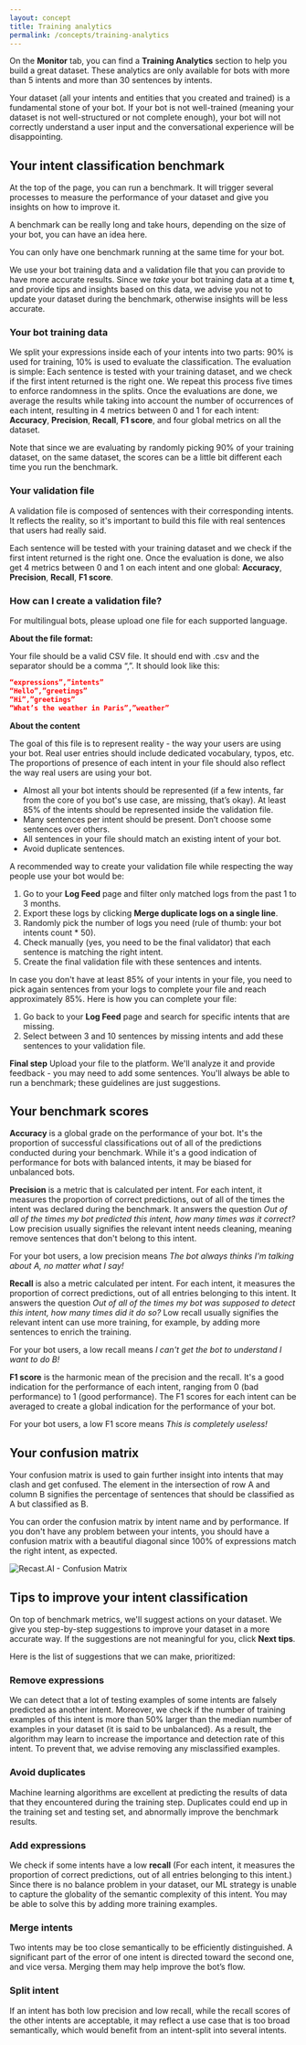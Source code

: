```yaml
---
layout: concept
title: Training analytics
permalink: /concepts/training-analytics
---
```


On the **Monitor** tab, you can find a **Training Analytics** section to help you build a great dataset. These analytics are only available for bots with more than 5 intents and more than 30 sentences by intents.

Your dataset (all your intents and entities that you created and trained) is a fundamental stone of your bot. If your bot is not well-trained (meaning your dataset is not well-structured or not complete enough), your bot will not correctly understand a user input and the conversational experience will be disappointing.

## Your intent classification benchmark

At the top of the page, you can run a benchmark. It will trigger several processes to measure the performance of your dataset and give you insights on how to improve it.

A benchmark can be really long and take hours, depending on the size of your bot, you can have an idea here.

You can only have one benchmark running at the same time for your bot.

We use your bot training data and a validation file that you can provide to have more accurate results. Since we *take* your bot training data at a time **t**, and provide tips and insights based on this data, we advise you not to update your dataset during the benchmark, otherwise insights will be less accurate.


### Your bot training data

We split your expressions inside each of your intents into two parts: 90% is used for training, 10% is used to evaluate the classification. The evaluation is simple: Each sentence is tested with your training dataset, and we check if the first intent returned is the right one. We repeat this process five times to enforce randomness in the splits. Once the evaluations are done, we average the results while taking into account the number of occurrences of each intent, resulting in 4 metrics between 0 and 1 for each intent: **Accuracy**, **Precision**, **Recall**, **F1 score**, and four global metrics on all the dataset.

Note that since we are evaluating by randomly picking 90% of your training dataset, on the same dataset, the scores can be a little bit different each time you run the benchmark.

### Your validation file

A validation file is composed of sentences with their corresponding intents. It reflects the reality, so it's important to build this file with real sentences that users had really said.

Each sentence will be tested with your training dataset and we check if the first intent returned is the right one. Once the evaluation is done, we also get 4 metrics between 0 and 1 on each intent and one global: **Accuracy**, **Precision**, **Recall**, **F1 score**.

### How can I create a validation file?

For multilingual bots, please upload one file for each supported language.

**About the file format:**

Your file should be a valid CSV file. It should end with .csv and the separator should be a comma “,”.
It should look like this:

~~~ json
“expressions”,”intents”
“Hello”,”greetings”
“Hi”,”greetings”
“What’s the weather in Paris”,”weather”
~~~

**About the content**

The goal of this file is to represent reality - the way your users are using your bot. Real user entries should include dedicated vocabulary, typos, etc. The proportions of presence of each intent in your file should also reflect the way real users are using your bot.

* Almost all your bot intents should be represented (if a few intents, far from the core of you bot's use case, are missing, that’s okay). At least 85% of the intents should be represented inside the validation file.
* Many sentences per intent should be present. Don’t choose some sentences over others.
* All sentences in your file should match an existing intent of your bot.
* Avoid duplicate sentences.

A recommended way to create your validation file while respecting the way people use your bot would be:

1) Go to your **Log Feed** page and filter only matched logs from the past 1 to 3 months.
2) Export these logs by clicking **Merge duplicate logs on a single line**.
3) Randomly pick the number of logs you need (rule of thumb: your bot intents count * 50).
4) Check manually (yes, you need to be the final validator) that each sentence is matching the right intent.
5) Create the final validation file with these sentences and intents.

In case you don't have at least 85% of your intents in your file, you need to pick again sentences from your logs to complete your file and reach approximately 85%. Here is how you can complete your file:

1) Go back to your **Log Feed** page and search for specific intents that are missing.
2) Select between 3 and 10 sentences by missing intents and add these sentences to your validation file.

**Final step**
Upload your file to the platform. We'll analyze it and provide feedback - you may need to add some sentences. You'll always be able to run a benchmark; these guidelines are just suggestions.

## Your benchmark scores

**Accuracy** is a global grade on the performance of your bot. It's the proportion of successful classifications out of all of the predictions conducted during your benchmark. While it's a good indication of performance for bots with balanced intents, it may be biased for unbalanced bots.

**Precision** is a metric that is calculated per intent. For each intent, it measures the proportion of correct predictions, out of all of the times the intent was declared during the benchmark. It answers the question *Out of all of the times my bot predicted this intent, how many times was it correct?* Low precision usually signifies the relevant intent needs cleaning, meaning remove sentences that don't belong to this intent.

For your bot users, a low precision means *The bot always thinks I'm talking about A, no matter what I say!*

**Recall** is also a metric calculated per intent. For each intent, it measures the proportion of correct predictions, out of all entries belonging to this intent. It answers the question *Out of all of the times my bot was supposed to detect this intent, how many times did it do so?* Low recall usually signifies the relevant intent can use more training, for example, by adding more sentences to enrich the training. 

For your bot users, a low recall means *I can't get the bot to understand I want to do B!*

**F1 score** is the harmonic mean of the precision and the recall. It's a good indication for the performance of each intent, ranging from 0 (bad performance) to 1 (good performance). The F1 scores for each intent can be averaged to create a global indication for the performance of your bot.

For your bot users, a low F1 score means *This is completely useless!*


## Your confusion matrix

Your confusion matrix is used to gain further insight into intents that may clash and get confused. The element in the intersection of row A and column B signifies the percentage of sentences that should be classified as A but classified as B.

You can order the confusion matrix by intent name and by performance. If you don't have any problem between your intents, you should have a confusion matrix with a beautiful diagonal since 100% of expressions match the right intent, as expected.

![Recast.AI - Confusion Matrix](//cdn.recast.ai/man/monitoring/confusion-matrix.png)


## Tips to improve your intent classification

On top of benchmark metrics, we'll suggest actions on your dataset. We give you step-by-step suggestions to improve your dataset in a more accurate way. If the suggestions are not meaningful for you, click **Next tips**.

Here is the list of suggestions that we can make, prioritized:

### Remove expressions
We can detect that a lot of testing examples of some intents are falsely predicted as another intent. Moreover, we check if the number of training examples of this intent is more than 50% larger than the median number of examples in your dataset (it is said to be unbalanced). As a result, the algorithm may learn to increase the importance and detection rate of this intent. To prevent that, we advise removing any misclassified examples.

### Avoid duplicates
Machine learning algorithms are excellent at predicting the results of data that they encountered during the training step. Duplicates could end up in the training set and testing set, and abnormally improve the benchmark results. 

### Add expressions
We check if some intents have a low **recall** (For each intent, it measures the proportion of correct predictions, out of all entries belonging to this intent.) Since there is no balance problem in your dataset, our ML strategy is unable to capture the globality of the semantic complexity of this intent. You may be able to solve this by adding more training examples. 

### Merge intents
Two intents may be too close semantically to be efficiently distinguished. A significant part of the error of one intent is directed toward the second one, and vice versa. Merging them may help improve the bot’s flow.

### Split intent
If an intent has both low precision and low recall, while the recall scores of the other intents are acceptable, it may reflect a use case that is too broad semantically, which would benefit from an intent-split into several intents. 



